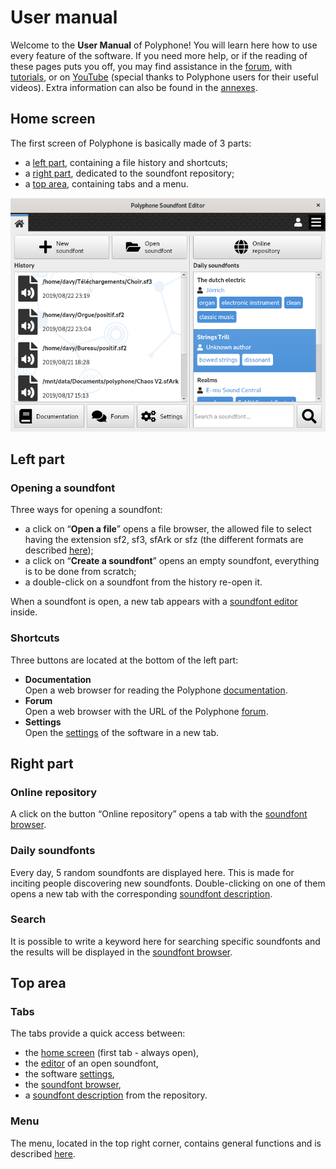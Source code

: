 # User manual

Welcome to the **User Manual** of Polyphone! You will learn here how to use
every feature of the software. If you need more help, or if the reading of these
pages puts you off, you may find assistance in the [forum], with [tutorials],
or on [YouTube]  (special thanks to Polyphone users for their useful videos).
Extra information can also be found in the [annexes].


<a name="doc_home"/>

## Home screen

The first screen of Polyphone is basically made of 3 parts:

  - a [left part], containing a file history and shortcuts;
  - a [right part], dedicated to the soundfont repository;
  - a [top area], containing tabs and a menu.

![home screen of Polyphone]


<a name="doc_left"/>

## Left part


### Opening a soundfont

Three ways for opening a soundfont:

  - a click on “**Open a file**” opens a file browser, the allowed file to
    select having the extension sf2, sf3, sfArk or sfz (the different formats
    are described [here][the-different-soundfont-formats]);
  - a click on “**Create a soundfont**” opens an empty soundfont, everything is
    to be done from scratch;
  - a double-click on a soundfont from the history re-open it.

When a soundfont is open, a new tab appears with a [soundfont editor] inside.


### Shortcuts

Three buttons are located at the bottom of the left part:

  - **Documentation**  
    Open a web browser for reading the Polyphone [documentation].
  - **Forum**  
    Open a web browser with the URL of the Polyphone [forum].
  - **Settings**  
    Open the [settings] of the software in a new tab.


<a name="doc_right"/>

## Right part

### Online repository

A click on the button “Online repository” opens a tab with the
[soundfont browser].


### Daily soundfonts

Every day, 5 random soundfonts are displayed here. This is made for inciting
people discovering new soundfonts. Double-clicking on one of them opens a new
tab with the corresponding [soundfont description].


### Search

It is possible to write a keyword here for searching specific soundfonts and the
results will be displayed in the [soundfont browser].


<a name="doc_top"/>

## Top area

### Tabs

The tabs provide a quick access between:

  - the [home screen]  (first tab - always open),
  - the [editor][soundfont editor] of an open soundfont,
  - the software [settings],
  - the [soundfont browser],
  - a [soundfont description] from the repository.

### Menu

The menu, located in the top right corner, contains general functions and is
described [here][menu].



[left part]:   #doc_left
[right part]:  #doc_right
[top area]:    #doc_top
[home screen]: #doc_home

[forum]:         /forum
[documentation]: /documentation
[tutorials]:     /documentation/tutorials
[YouTube]:       https://www.youtube.com/results?search_query=polyphone+sf2

[annexes]:                         /manual/annexes
[the-different-soundfont-formats]: /manual/annexes/the-different-soundfont-formats
[soundfont editor]:                /manual/soundfont-editor
[soundfont browser]:               /manual/soundfont-browser
[soundfont description]:           /manual/soundfont-browser#doc_description
[settings]:                        /manual/settings
[menu]:                            /manual/menu

[home screen of Polyphone]: images/page_home.png
